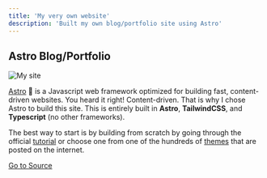 ```yaml
---
title: 'My very own website'
description: 'Built my own blog/portfolio site using Astro'
---
```


## Astro Blog/Portfolio

![My site](/astro-blog.png)

[Astro](https://astro.build) 🚀 is a Javascript web framework optimized for building fast, content-driven websites. You heard it right! Content-driven. That is why I chose Astro to build this site. This is entirely built in **Astro**, **TailwindCSS**, and **Typescript** (no other frameworks).

The best way to start is by building from scratch by going through the official [tutorial](https://docs.astro.build/en/tutorial/0-introduction/) or choose one from one of the hundreds of [themes](https://astro.build/themes/) that are posted on the internet.

[Go to Source](https://github.com/radar07/radar-home.git)
